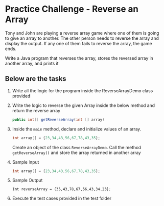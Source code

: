 # Practice Challenge - Reverse an Array

Tony and John are playing a reverse array game where one of them is going to give an array to another.
The other person needs to reverse the array and display the output. If any one of them fails to reverse the array, the game ends.

Write a Java program that reverses the array, stores the reversed array in another array, and prints it

## Below are the tasks

1. Write all the logic for the program inside the ReverseArrayDemo class provided

2. Write the logic to reverse the given Array inside the below method and return the reverse array

    ```java
    public int[] getReverseArray(int [] array)
    ```

3. Inside the `main` method, declare and initialize values of an array.

    ```java
    int array[] = {23,34,43,56,67,78,43,35};
    ```

    Create an object of the class `ReverseArrayDemo`.
    Call the method `getReverseArray()` and store the array returned in another array

4. Sample Input

    ```java
    int array[] = {23,34,43,56,67,78,43,35};
    ```

5. Sample Output

    ```less
    Int reverseArray = {35,43,78,67,56,43,34,23};
    ```

6. Execute the test cases provided in the test folder
